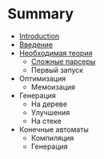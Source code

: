 # Summary

* [Introduction](README.md)
* [Введение](vvedenie.md)
* [Необходимая теория](neobhodimaya_teoriya.md)
   * [Сложные парсеры](slozhnie_parseri.md)
   * Первый запуск
* Оптимизация
   * Мемоизация
* Генерация
   * На дереве
   * Улучшения
   * На стеке
* Конечные автоматы
   * Компиляция
   * Генерация

